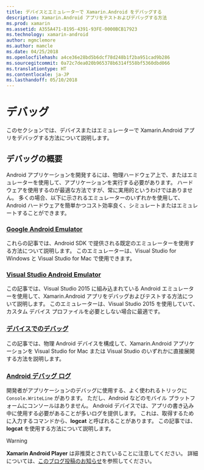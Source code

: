 ```yaml
---
title: デバイスとエミュレーターで Xamarin.Android をデバッグする
description: Xamarin.Android アプリをテストおよびデバッグする方法
ms.prod: xamarin
ms.assetid: A355A471-8195-4391-93FE-0000BCB17923
ms.technology: xamarin-android
author: mgmclemore
ms.author: mamcle
ms.date: 04/25/2018
ms.openlocfilehash: a4ce36e28bd5b6dcf78d248b1f2ba951cad9b286
ms.sourcegitcommit: 0a72c7dea020b965378b6314f558bf5360dbd066
ms.translationtype: HT
ms.contentlocale: ja-JP
ms.lasthandoff: 05/10/2018
---
```

# <a name="debugging"></a>デバッグ

このセクションでは、デバイスまたはエミュレーターで Xamarin.Android アプリをデバッグする方法について説明します。
## <a name="debugging-overview"></a>デバッグの概要

Android アプリケーションを開発するには、物理ハードウェア上で、またはエミュレーターを使用して、アプリケーションを実行する必要があります。 ハードウェアを使用するのが最適な方法ですが、常に実用的というわけではありません。 多くの場合、以下に示されるエミュレーターのいずれかを使用して、Android ハードウェアを簡単かつコスト効率良く、シミュレートまたはエミュレートすることができます。


### <a name="google-android-emulatorandroiddeploy-testdebuggingandroid-sdk-emulatorindexmd"></a>[Google Android Emulator](~/android/deploy-test/debugging/android-sdk-emulator/index.md)

これらの記事では、Android SDK で提供される既定のエミュレーターを使用する方法について説明します。 このエミュレーターは、Visual Studio for Windows と Visual Studio for Mac で使用できます。

### <a name="visual-studio-android-emulatorandroiddeploy-testdebuggingvisual-studio-android-emulatormd"></a>[Visual Studio Android Emulator](~/android/deploy-test/debugging/visual-studio-android-emulator.md)

この記事では、Visual Studio 2015 に組み込まれている Android エミュレーターを使用して、Xamarin.Android アプリをデバッグおよびテストする方法について説明します。 このエミュレーターは、Visual Studio 2015 を使用していて、カスタム デバイス プロファイルを必要としない場合に最適です。

### <a name="debugging-on-a-deviceandroiddeploy-testdebuggingdebug-on-devicemd"></a>[デバイスでのデバッグ](~/android/deploy-test/debugging/debug-on-device.md)

この記事では、物理 Android デバイスを構成して、Xamarin.Android アプリケーションを Visual Studio for Mac または Visual Studio のいずれかに直接展開する方法を説明します。

### <a name="android-debug-logandroiddeploy-testdebuggingandroid-debug-logmd"></a>[Android デバッグ ログ](~/android/deploy-test/debugging/android-debug-log.md)

開発者がアプリケーションのデバッグに使用する、よく使われるトリックに `Console.WriteLine` があります。 ただし、Android などのモバイル プラットフォームにコンソールはありません。 Android デバイスでは、アプリの書き込み中に使用する必要があることが多いログを提供します。 これは、取得するために入力するコマンドから、**logcat** と呼ばれることがあります。 この記事では、**logcat** を使用する方法について説明します。

> [!WARNING]
> 
  **Xamarin Android Player** は非推奨とされていることに注意してください。 詳細については、[このブログ投稿のお知らせ](https://blog.xamarin.com/live-from-dotnetconf-cycle-7-xamarin-studio-6-and-more/)を参照してください。
